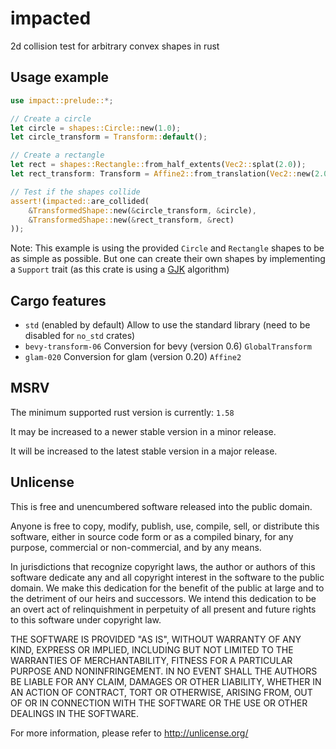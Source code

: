 # impacted

2d collision test for arbitrary convex shapes in rust


## Usage example

```rust
use impact::prelude::*;

// Create a circle
let circle = shapes::Circle::new(1.0);
let circle_transform = Transform::default();

// Create a rectangle
let rect = shapes::Rectangle::from_half_extents(Vec2::splat(2.0));
let rect_transform: Transform = Affine2::from_translation(Vec2::new(2.0, 0.0)).try_into()?;

// Test if the shapes collide
assert!(impacted::are_collided(
    &TransformedShape::new(&circle_transform, &circle),
    &TransformedShape::new(&rect_transform, &rect)
));
```

Note: This example is using the provided `Circle` and `Rectangle` shapes to be as simple as possible.
But one can create their own shapes by implementing a `Support` trait (as this crate is using a [GJK] algorithm)

[GJK]: https://en.wikipedia.org/wiki/Gilbert%E2%80%93Johnson%E2%80%93Keerthi_distance_algorithm


## Cargo features

* `std` (enabled by default) Allow to use the standard library (need to be disabled for `no_std` crates)
* `bevy-transform-06` Conversion for bevy (version 0.6) `GlobalTransform`
* `glam-020` Conversion for glam (version 0.20) `Affine2`


## MSRV

The minimum supported rust version is currently: `1.58`

It may be increased to a newer stable version in a minor release.

It will be increased to the latest stable version in a major release.


## Unlicense

This is free and unencumbered software released into the public domain.

Anyone is free to copy, modify, publish, use, compile, sell, or
distribute this software, either in source code form or as a compiled
binary, for any purpose, commercial or non-commercial, and by any
means.

In jurisdictions that recognize copyright laws, the author or authors
of this software dedicate any and all copyright interest in the
software to the public domain. We make this dedication for the benefit
of the public at large and to the detriment of our heirs and
successors. We intend this dedication to be an overt act of
relinquishment in perpetuity of all present and future rights to this
software under copyright law.

THE SOFTWARE IS PROVIDED "AS IS", WITHOUT WARRANTY OF ANY KIND,
EXPRESS OR IMPLIED, INCLUDING BUT NOT LIMITED TO THE WARRANTIES OF
MERCHANTABILITY, FITNESS FOR A PARTICULAR PURPOSE AND NONINFRINGEMENT.
IN NO EVENT SHALL THE AUTHORS BE LIABLE FOR ANY CLAIM, DAMAGES OR
OTHER LIABILITY, WHETHER IN AN ACTION OF CONTRACT, TORT OR OTHERWISE,
ARISING FROM, OUT OF OR IN CONNECTION WITH THE SOFTWARE OR THE USE OR
OTHER DEALINGS IN THE SOFTWARE.

For more information, please refer to <http://unlicense.org/>
